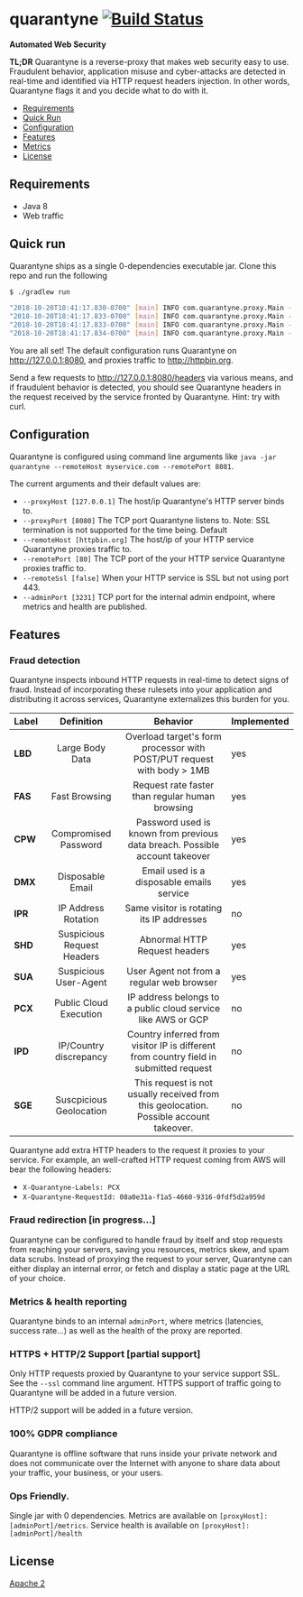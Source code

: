 # quarantyne [![Build Status](https://travis-ci.org/quarantyne/quarantyne.svg?branch=master)](https://travis-ci.org/quarantyne/quarantyne) 
__Automated Web Security__

__TL;DR__ Quarantyne is a reverse-proxy that makes web security easy to use. Fraudulent behavior, application misuse and cyber-attacks are detected in real-time and identified via HTTP request headers injection. In other words, Quarantyne flags it and you decide what to do with it.

- [Requirements](#requirements)
- [Quick Run](#quick-run)
- [Configuration](#configuration)
- [Features](#features)
- [Metrics](#metrics)
- [License](#license)

## Requirements
- Java 8
- Web traffic

## Quick run
Quarantyne ships as a single 0-dependencies executable jar. Clone this repo and run the following

```bash
$ ./gradlew run

"2018-10-20T18:41:17.830-0700" [main] INFO com.quarantyne.proxy.Main - ==> quarantyne
"2018-10-20T18:41:17.833-0700" [main] INFO com.quarantyne.proxy.Main - ==> proxy   @ 127.0.0.1:8080
"2018-10-20T18:41:17.833-0700" [main] INFO com.quarantyne.proxy.Main - ==> remote  @ httpbin.org:80
"2018-10-20T18:41:17.834-0700" [main] INFO com.quarantyne.proxy.Main - ==> admin   @ http://127.0.0.1:3231
```

You are all set! The default configuration runs Quarantyne on 
http://127.0.0.1:8080, and proxies traffic to http://httpbin.org.

Send a few requests to http://127.0.0.1:8080/headers via various means, and
if fraudulent behavior is detected, you should see Quarantyne headers
in the request received by the service fronted by Quarantyne. 
Hint: try with curl.

## Configuration
Quarantyne is configured using command line arguments like 
`java -jar quarantyne --remoteHost myservice.com --remotePort 8081`. 

The current arguments and their default values are:

- `--proxyHost [127.0.0.1]` The host/ip Quarantyne's HTTP server binds to.
- `--proxyPort [8080]` The TCP port Quarantyne listens to. Note: SSL termination is not supported for the time being. Default
- `--remoteHost [httpbin.org]` The host/ip of your HTTP service Quarantyne proxies traffic to.
- `--remotePort [80]` The TCP port of the your HTTP service Quarantyne proxies traffic to.
- `--remoteSsl [false]` When your HTTP service is SSL but not using port 443.
- `--adminPort [3231]` TCP port for the internal admin endpoint, where metrics and health are published.

## Features
### Fraud detection
Quarantyne inspects inbound HTTP requests in real-time to 
detect signs of fraud. Instead of incorporating these rulesets 
into your application and distributing it across services, Quarantyne 
externalizes this burden for you.

|Label | Definition | Behavior | Implemented |
 ----- | :-------: | :-----: | :---
__LBD__ | Large Body Data  | Overload target's form processor with POST/PUT request with body > 1MB | yes
__FAS__ | Fast Browsing | Request rate faster than regular human browsing | yes
__CPW__ | Compromised Password | Password used is known from previous data breach. Possible account takeover | yes
__DMX__ | Disposable Email | Email used is a disposable emails service | yes
__IPR__ | IP Address Rotation | Same visitor is rotating its IP addresses | no
__SHD__ | Suspicious Request Headers| Abnormal HTTP Request headers  | yes
__SUA__ | Suspicious User-Agent | User Agent not from a regular web browser | yes
__PCX__ | Public Cloud Execution | IP address belongs to a public cloud service like AWS or GCP | no
__IPD__ | IP/Country discrepancy | Country inferred from visitor IP is different from country field in submitted request | no
__SGE__ | Suscpicious Geolocation | This request is not usually received from this geolocation. Possible account takeover. | no

Quarantyne add extra HTTP headers to the request it proxies to your service. For example, an well-crafted HTTP request coming from AWS will bear the following headers:

- `X-Quarantyne-Labels: PCX`
- `X-Quarantyne-RequestId: 08a0e31a-f1a5-4660-9316-0fdf5d2a959d`

### Fraud redirection [in progress...]
Quarantyne can be configured to handle fraud by itself and stop requests 
from reaching your servers, saving you resources, metrics skew, 
and spam data scrubs. Instead of proxying the request to your server, 
Quarantyne can either display an internal error, or fetch and display 
a static page at the URL of your choice. 

### Metrics & health reporting
Quarantyne binds to an internal `adminPort`, where metrics (latencies, success rate...) as well as the health of the proxy are reported. 

### HTTPS + HTTP/2 Support [partial support]
Only HTTP requests proxied by Quarantyne to your service support SSL. 
See the `--ssl` command line argument. HTTPS support of traffic going 
to Quarantyne will be added in a future version.

HTTP/2 support will be added in a future version.

### 100% GDPR compliance
Quarantyne is offline software that runs inside your private network 
and does not communicate over the Internet with anyone to share data 
about your traffic, your business, or your users.

### Ops Friendly.
Single jar with 0 dependencies. Metrics are available on 
`[proxyHost]:[adminPort]/metrics`. Service health is available 
on `[proxyHost]:[adminPort]/health`

## License 
[Apache 2](https://github.com/quarantyne/quarantyne/blob/master/LICENSE)

